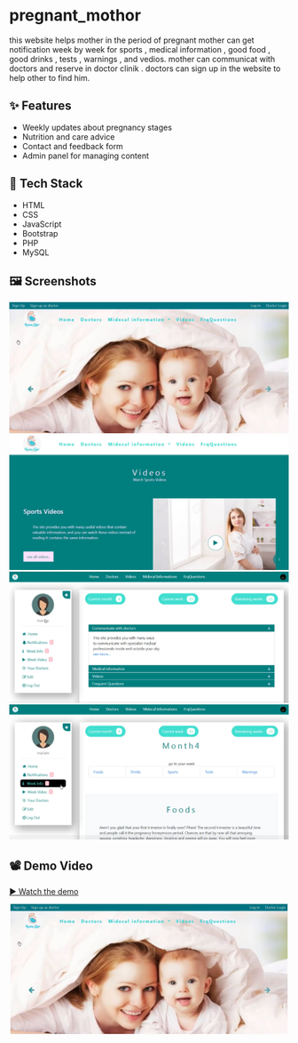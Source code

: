 # pregnant_mothor
this website helps mother in the period of pregnant 
mother can get notification week by week for sports , medical information , good food , good drinks , tests , warnings , and vedios.
mother can communicat with doctors and reserve in doctor clinik .
doctors can sign up in the website to help other to find him. 

## ✨ Features
- Weekly updates about pregnancy stages
- Nutrition and care advice
- Contact and feedback form
- Admin panel for managing content

## 🧰 Tech Stack
- HTML
- CSS
- JavaScript
- Bootstrap
- PHP
- MySQL

## 🖼️ Screenshots
![Home Page](https://raw.githubusercontent.com/Ahmed2020Ebrahim/my_portfolio/refs/heads/master/assets/assets/projects/pregnant_mom/1.jpg)
![Videos Section](https://raw.githubusercontent.com/Ahmed2020Ebrahim/my_portfolio/refs/heads/master/assets/assets/projects/pregnant_mom/2.jpg)
![User Profile](https://raw.githubusercontent.com/Ahmed2020Ebrahim/my_portfolio/refs/heads/master/assets/assets/projects/pregnant_mom/4.jpg)
![User Profile](https://raw.githubusercontent.com/Ahmed2020Ebrahim/my_portfolio/refs/heads/master/assets/assets/projects/pregnant_mom/6.jpg)



## 📽️ Demo Video

[▶️ Watch the demo](https://drive.google.com/file/d/10_GXXhKwAx-oBMXivJaWEFAuLXNJoMY5/view?usp=sharing)

<p align="center">
  <a href="https://drive.google.com/file/d/10_GXXhKwAx-oBMXivJaWEFAuLXNJoMY5/view?usp=sharing" target="_blank">
    <img src="https://raw.githubusercontent.com/Ahmed2020Ebrahim/my_portfolio/refs/heads/master/assets/assets/projects/pregnant_mom/1.jpg" alt="Demo Video" width="500"/>
  </a>
</p>
